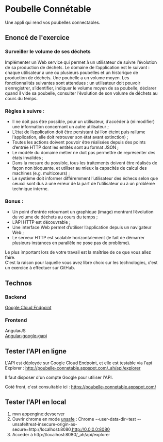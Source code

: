 Poubelle Connétable
===================

Une appli qui rend vos poubelles connectables.

## Enoncé de l'exercice
### Surveiller le volume de ses déchets

Implémenter un Web service qui permet à un utilisateur de suivre l’évolution de sa production de déchets.
Le domaine de l’application est le suivant : chaque utilisateur a une ou plusieurs poubelles et un historique de production de déchets. Une poubelle a un volume moyen.
Les fonctionnalités suivantes sont attendues : un utilisateur doit pouvoir s’enregistrer, s’identifier, indiquer le volume moyen de sa poubelle, déclarer quand il vide sa poubelle, consulter l’évolution de son volume de déchets au cours du temps.

### Règles à suivre :  
* Il ne doit pas être possible, pour un utilisateur, d’accéder à (ni modifier) une information concernant un autre utilisateur ;  
* L’état de l’application doit être persistant (si l’on éteint puis rallume l’application, elle doit retrouver son état avant extinction) ;  
* Toutes les actions doivent pouvoir être réalisées depuis des points d’entrée HTTP dont les entités sont au format JSON ;  
* Le modèle du domaine métier ne doit pas permettre de représenter des états invalides ;  
* Dans la mesure du possible, tous les traitements doivent être réalisés de façon non bloquante, et utiliser au mieux la capacités de calcul des machines (e.g. multi­cœurs) ;  
* Le système doit informer différemment l’utilisateur des échecs selon que ceux­ci sont dus à une erreur de la part de l’utilisateur ou à un problème technique interne.

### Bonus :
* Un point d’entrée retournant un graphique (image) montrant l’évolution du volume de déchets au cours du temps ;  
* L’API HTTP est découvrable ;  
* Une interface Web permet d’utiliser l’application depuis un navigateur Web ;  
* Le serveur HTTP est scalable horizontalement (le fait de démarrer plusieurs instances en parallèle
ne pose pas de problème).

Le plus important lors de votre travail est la maîtrise de ce que vous allez faire.  
C'est la raison pour laquelle vous avez libre choix sur les technologies, c'est un exercice à effectuer sur GitHub.

## Technos
### Backend
[Google Cloud Endpoint][2]

### Frontend
AngularJS  
[Angular-google-gapi][3]  

## Tester l'API en ligne
L'API est déployée sur Google Cloud Endpoint, et elle est testable via l'api Explorer : http://poubelle-connetable.appspot.com/_ah/api/explorer

Il faut disposer d'un compte Google pour utiliser l'API.

Coté front, c'est consultable ici : https://poubelle-connetable.appspot.com/

## Tester l'API en local
1. mvn appengine:devserver  
2. Ouvrir chrome en mode [unsafe][1] : Chrome --user-data-dir=test --unsafeltreat-insecure-origin-as-secure=http://localhost:8080,http://0.0.0.0:8080  
3. Acceder à http://localhost:8080/_ah/api/explorer  

[1]: https://developers.google.com/explorer-help/#hitting_local_api  
[2]: https://cloud.google.com/endpoints/
[3]: https://github.com/maximepvrt/angular-google-gapi